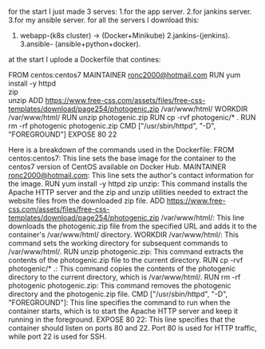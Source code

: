 for the start I just made 3 serves: 
 1.for the app server.
  2.for jankins server.
   3.for my ansible server.
for all the servers I download this: 
 1. webapp-(k8s cluster) -> (Docker+Minikube)
  2.jankins-(jenkins).
   3.ansible- (ansible+python+docker).


at the start I uplode a Dockerfile that contines: 

FROM  centos:centos7
MAINTAINER ronc2000@hotmail.com
RUN yum install -y httpd \
 zip\
 unzip
ADD https://www.free-css.com/assets/files/free-css-templates/download/page254/photogenic.zip /var/www/html/
WORKDIR /var/www/html/
RUN unzip photogenic.zip
RUN cp -rvf photogenic/* .
RUN rm -rf photogenic photogenic.zip
CMD ["/usr/sbin/httpd", "-D", "FOREGROUND"]
EXPOSE 80 22

Here is a breakdown of the commands used in the Dockerfile:
FROM centos:centos7: This line sets the base image for the container to the centos7 version of CentOS available on Docker Hub.
MAINTAINER ronc2000@hotmail.com: This line sets the author's contact information for the image.
RUN yum install -y httpd zip unzip: This command installs the Apache HTTP server and the zip and unzip utilities needed to extract the website files from the downloaded zip file.
ADD https://www.free-css.com/assets/files/free-css-templates/download/page254/photogenic.zip /var/www/html/: This line downloads the photogenic.zip file from the specified URL and adds it to the container's /var/www/html/ directory.
WORKDIR /var/www/html/: This command sets the working directory for subsequent commands to /var/www/html/.
RUN unzip photogenic.zip: This command extracts the contents of the photogenic.zip file to the current directory.
RUN cp -rvf photogenic/* .: This command copies the contents of the photogenic directory to the current directory, which is /var/www/html/.
RUN rm -rf photogenic photogenic.zip: This command removes the photogenic directory and the photogenic.zip file.
CMD ["/usr/sbin/httpd", "-D", "FOREGROUND"]: This line specifies the command to run when the container starts, which is to start the Apache HTTP server and keep it running in the foreground.
EXPOSE 80 22: This line specifies that the container should listen on ports 80 and 22. Port 80 is used for HTTP traffic, while port 22 is used for SSH.
